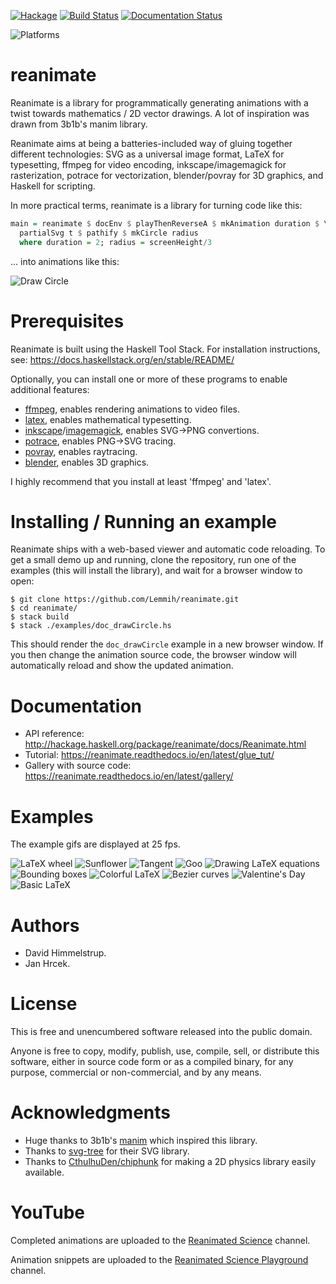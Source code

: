 [![Hackage](https://img.shields.io/hackage/v/reanimate.svg?color=success)](http://hackage.haskell.org/package/reanimate)
[![Build Status](https://dev.azure.com/lemmih0612/reanimate/_apis/build/status/Lemmih.reanimate?branchName=master)](https://dev.azure.com/lemmih0612/reanimate/_build/latest?definitionId=1&branchName=master)
[![Documentation Status](https://readthedocs.org/projects/reanimate/badge/?version=latest)](https://reanimate.readthedocs.io/en/latest/?badge=latest)

![Platforms](https://img.shields.io/badge/platform-linux%20%7C%20osx%20%7C%20windows-informational)

# reanimate

Reanimate is a library for programmatically generating animations with a twist towards
mathematics / 2D vector drawings. A lot of inspiration was drawn from 3b1b's manim library.

Reanimate aims at being a batteries-included way of gluing together different technologies: SVG as
a universal image format, LaTeX for typesetting, ffmpeg for video encoding, inkscape/imagemagick
for rasterization, potrace for vectorization, blender/povray for 3D graphics, and Haskell for
scripting.

In more practical terms, reanimate is a library for turning code like this:

```haskell
main = reanimate $ docEnv $ playThenReverseA $ mkAnimation duration $ \t ->
  partialSvg t $ pathify $ mkCircle radius
  where duration = 2; radius = screenHeight/3
```

... into animations like this:

![Draw Circle](docs/gifs/doc_playThenReverseA.gif)


# Prerequisites

Reanimate is built using the Haskell Tool Stack. For installation instructions, see: https://docs.haskellstack.org/en/stable/README/

Optionally, you can install one or more of these programs to enable additional features:
 * [ffmpeg](https://www.ffmpeg.org/), enables rendering animations to video files.
 * [latex](https://www.latex-project.org/), enables mathematical typesetting.
 * [inkscape](https://inkscape.org/)/[imagemagick](https://imagemagick.org/index.php), enables SVG->PNG convertions.
 * [potrace](http://potrace.sourceforge.net/), enables PNG->SVG tracing.
 * [povray](https://www.povray.org/), enables raytracing.
 * [blender](https://www.blender.org/), enables 3D graphics.

I highly recommend that you install at least 'ffmpeg' and 'latex'.

# Installing / Running an example

Reanimate ships with a web-based viewer and automatic code reloading. To get a small demo
up and running, clone the repository, run one of the examples (this will install the library),
and wait for a browser window to open:

```console
$ git clone https://github.com/Lemmih/reanimate.git
$ cd reanimate/
$ stack build
$ stack ./examples/doc_drawCircle.hs
```

This should render the `doc_drawCircle` example in a new browser window. If you then change the
animation source code, the browser window will automatically reload and show the updated animation.

# Documentation

 * API reference: http://hackage.haskell.org/package/reanimate/docs/Reanimate.html
 * Tutorial: https://reanimate.readthedocs.io/en/latest/glue_tut/
 * Gallery with source code: https://reanimate.readthedocs.io/en/latest/gallery/

# Examples

The example gifs are displayed at 25 fps.

![LaTeX wheel](gifs/latex_wheel.gif)
![Sunflower](gifs/sunflower.gif)
![Tangent](gifs/tangent.gif)
![Goo](gifs/goo.gif)
![Drawing LaTeX equations](gifs/latex_draw.gif)
![Bounding boxes](gifs/bbox.gif)
![Colorful LaTeX](gifs/latex_color.gif)
![Bezier curves](gifs/bezier.gif)
![Valentine's Day](gifs/valentine.gif)
![Basic LaTeX](gifs/latex_basic.gif)

# Authors

  * David Himmelstrup.
  * Jan Hrcek.

# License

This is free and unencumbered software released into the public domain.

Anyone is free to copy, modify, publish, use, compile, sell, or
distribute this software, either in source code form or as a compiled
binary, for any purpose, commercial or non-commercial, and by any
means.

# Acknowledgments

  * Huge thanks to 3b1b's [manim](https://github.com/3b1b/manim) which inspired this library.
  * Thanks to [svg-tree](https://github.com/Twinside/svg-tree) for their SVG library.
  * Thanks to [CthulhuDen/chiphunk](https://github.com/CthulhuDen/chiphunk) for making a 2D physics
    library easily available.

# YouTube

Completed animations are uploaded to the [Reanimated Science](https://www.youtube.com/channel/UCbZujyI7i6JbI-I0shPvDgg) channel.

Animation snippets are uploaded to the [Reanimated Science Playground](https://www.youtube.com/channel/UCL7MwXLtQbhJeb6Ts3_HooA) channel.
